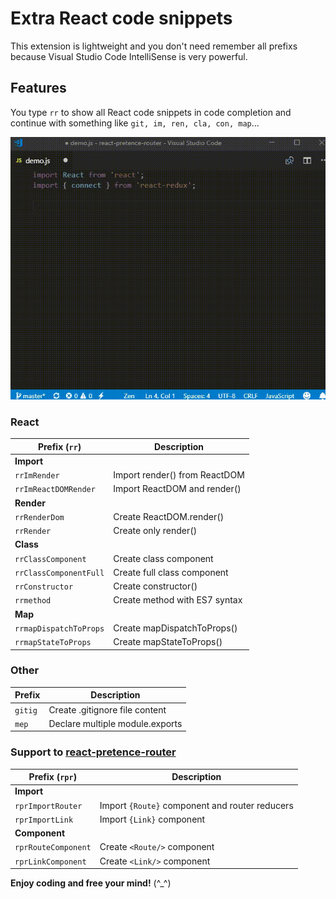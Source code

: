 # Extra React code snippets

This extension is lightweight and you don't need remember all prefixs because Visual Studio Code IntelliSense is very powerful.

## Features

You type `rr` to show all React code snippets in code completion and continue with something like `git, im, ren, cla, con, map`...

![Demo](./images/demo.gif)

### React
|Prefix (`rr`)|Description|
|---|---|
|**Import**||
|`rrImRender`|Import render() from ReactDOM|
|`rrImReactDOMRender`|Import ReactDOM and render()|
|**Render**||
|`rrRenderDom`|Create ReactDOM.render()|
|`rrRender`|Create only render()|
|**Class**||
|`rrClassComponent`|Create class component|
|`rrClassComponentFull`|Create full class component|
|`rrConstructor`|Create constructor()|
|`rrmethod`|Create method with ES7 syntax|
|**Map**||
|`rrmapDispatchToProps`|Create mapDispatchToProps()|
|`rrmapStateToProps`|Create mapStateToProps()|

### Other
|Prefix|Description|
|---|---|
|`gitig`|Create .gitignore file content|
|`mep`|Declare multiple module.exports|

### Support to [react-pretence-router](https://www.npmjs.com/package/react-pretence-router)
|Prefix (`rpr`)|Description|
|---|---|
|**Import**||
|`rprImportRouter`|Import `{Route}` component and router reducers|
|`rprImportLink`|Import `{Link}` component|
|**Component**||
|`rprRouteComponent`|Create `<Route/>` component|
|`rprLinkComponent`|Create `<Link/>` component|

**Enjoy coding and free your mind!** (^_^)
